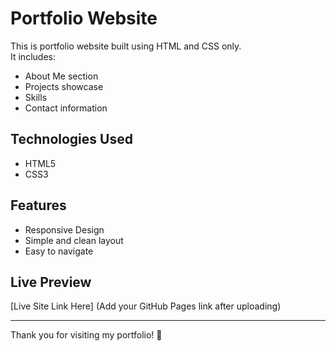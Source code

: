 # Portfolio Website

This is  portfolio website built using HTML and CSS only.  
It includes:
- About Me section
- Projects showcase
- Skills
- Contact information

## Technologies Used
- HTML5
- CSS3

## Features
- Responsive Design
- Simple and clean layout
- Easy to navigate

## Live Preview
[Live Site Link Here] (Add your GitHub Pages link after uploading)

---

Thank you for visiting my portfolio! 🚀
